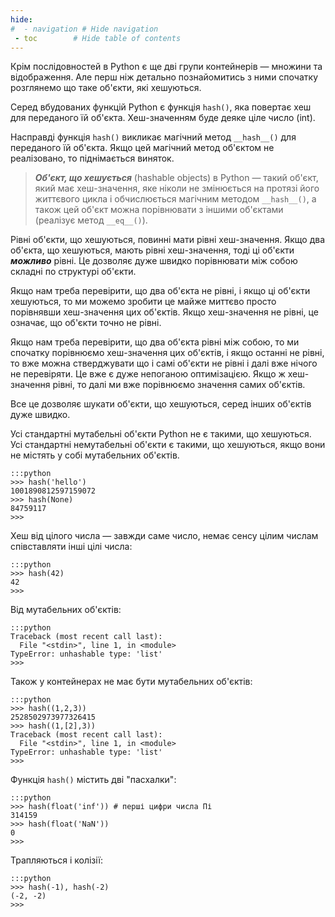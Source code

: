 ```yaml
---
hide:
#  - navigation # Hide navigation
 - toc        # Hide table of contents
---
```


Крім послідовностей в Python є ще дві групи контейнерів — множини та відображення. 
Але перш ніж детально познайомитись з ними спочатку розглянемо що таке об'єкти, які хешуються.

Серед вбудованих функцій Python є функція `hash()`, яка повертає хеш для переданого їй об'єкта. Хеш-значенням буде деяке ціле число (int). 

Насправді функція `hash()` викликає магічний метод `__hash__()` для переданого їй об'єкта. Якщо цей магічний метод об'єктом не реалізовано, то піднімається виняток.

> ***Об'єкт, що хешується*** (hashable objects) в Python — такий об'єкт, який має хеш-значення, яке ніколи не змінюється на протязі його життєвого цикла і обчислюється магічним методом `__hash__()`, а також цей об'єкт можна порівнювати з іншими об'єктами (реалізує метод `__eq__()`).

Рівні об'єкти, що хешуються, повинні мати рівні хеш-значення. 
Якщо два об'єкта, що хешуються, мають рівні хеш-значення, тоді ці об'єкти ***можливо*** рівні. 
Це дозволяє дуже швидко порівнювати між собою складні по структурі об'єкти. 

Якщо нам треба перевірити, що два об'єкта не рівні, і якщо ці об'єкти хешуються, то ми можемо зробити це майже миттєво просто порівнявши хеш-значення цих об'єктів. Якщо хеш-значення не рівні, це означає, що об'єкти точно не рівні. 

Якщо нам треба перевірити, що два об'єкта рівні між собою, то ми спочатку порівнюємо хеш-значення цих об'єктів, і якщо останні не рівні, то вже можна стверджувати що і самі об'єкти не рівні і далі вже нічого не перевіряти. Це вже є дуже непоганою оптимізацією. Якщо ж хеш-значення рівні, то далі ми вже порівнюємо значення самих об'єктів.

Все це дозволяє шукати об'єкти, що хешуються, серед інших об'єктів дуже швидко. 

Усі стандартні мутабельні об'єкти Python не є такими, що хешуються. 
Усі стандартні немутабельні об'єкти є такими, що хешуються, якщо вони не містять у собі мутабельних об'єктів.

	:::python
	>>> hash('hello')
	1001890812597159072
	>>> hash(None)
	84759117
	>>>

Хеш від цілого числа — завжди саме число, немає сенсу цілим числам співставляти інші цілі числа:

	:::python
	>>> hash(42)
	42
	>>>

Від мутабельних об'єктів:

	:::python
	Traceback (most recent call last):
	  File "<stdin>", line 1, in <module>
	TypeError: unhashable type: 'list'
	>>>
	
Також у контейнерах не має бути мутабельних об'єктів:

	:::python
	>>> hash((1,2,3))
	2528502973977326415
	>>> hash((1,[2],3))
	Traceback (most recent call last):
	  File "<stdin>", line 1, in <module>
	TypeError: unhashable type: 'list'
	>>>
	
Функція `hash()` містить дві "пасхалки": 

	:::python
	>>> hash(float('inf')) # перші цифри числа Пі
	314159
	>>> hash(float('NaN'))
	0
	>>>
	
Трапляються і колізії: 

	:::python
	>>> hash(-1), hash(-2)
	(-2, -2)
	>>>
